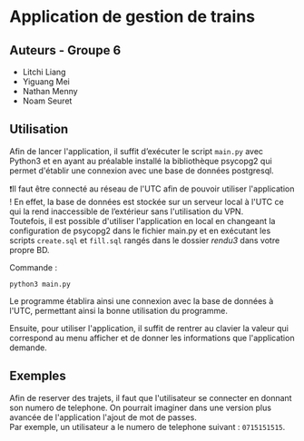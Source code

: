 # Application de gestion de trains

## Auteurs - Groupe 6
- Litchi Liang
- Yiguang Mei
- Nathan Menny
- Noam Seuret

## Utilisation

Afin de lancer l'application, il suffit d’exécuter le script `main.py` avec Python3 et en ayant au préalable installé la bibliothèque psycopg2 qui permet d'établir une connexion avec une base de données postgresql.   

❗Il faut être connecté au réseau de l'UTC afin de pouvoir utiliser l'application ! En effet, la base de données est stockée sur un serveur local à l'UTC ce qui la rend inaccessible de l’extérieur sans l'utilisation du VPN.    
Toutefois, il est possible d'utiliser l'application en local en changeant la configuration de psycopg2 dans le fichier main.py et en exécutant les scripts `create.sql` et `fill.sql` rangés dans le dossier *rendu3* dans votre propre BD.

Commande :    
```
python3 main.py
```

Le programme établira ainsi une connexion avec la base de données à l'UTC, permettant ainsi la bonne utilisation du programme.

Ensuite, pour utiliser l'application, il suffit de rentrer au clavier la valeur qui correspond au menu afficher et de donner les informations que l'application demande.

## Exemples

Afin de reserver des trajets, il faut que l'utilisateur se connecter en donnant son numero de telephone. On pourrait imaginer dans une version plus avancée de l'application l'ajout de mot de passes.    
Par exemple, un utilisateur a le numero de telephone suivant : `0715151515`.